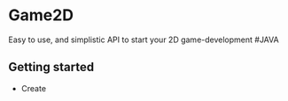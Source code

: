 # Game2D
Easy to use, and simplistic API to start your 2D game-development #JAVA


## Getting started
- Create 
